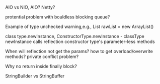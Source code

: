 AIO vs NIO, AIO? Netty?

protential problem with bouldless blocking queue?

Example of type unchecked warning,e.g.,  List<String> rawList = new ArrayList()

class type.newInstance, ConstructorType.newInstance - classType newInstance calls reflection constructor type's parameter-less methods

When will reflection not get the params? how to get overload/overwrite methods? private conflict problem?

Why no return inside finally block?

StringBuilder vs StringBuffer
